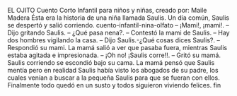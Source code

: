 EL OJITO
Cuento Corto Infantil para niños y niñas, creado por: Maile Madera Ésta era la historia de una niña llamada Saulis. 
Un día común, Saulis se despertó y salió corriendo.
 cuento-infantil-nina-olfato
– ¡Mami!, ¡mami!. 
– Dijo gritando Saulis.
– ¿Qué pasa nena?.
 – Contestó la mami de Saulis.
– Hay dos hombres vigilando la casa. 
– Dijo Saulis.-¿Qué cosas dices Saulis?.
 – Respondió su mami.
La mamá salió a ver que pasaba fuera, mientras Saulis estaba agitada e impresionada.
– ¡Oh no! ¡Saulis corre!!.
 – Gritó su mamá.
Saulis corriendo se escondió bajo su cama. La mamá pensó que Saulis mentía pero en realidad Saulis había visto los abogados de su padre, 
los cuales venían a buscar a la pequeña Saulis para que se fueran con ellos.
Finalmente todo quedó en un susto y todos siguieron viviendo felices.
fin
